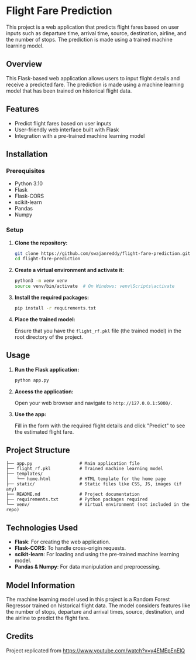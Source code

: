 # Flight Fare Prediction

This project is a web application that predicts flight fares based on user inputs such as departure time, arrival time, source, destination, airline, and the number of stops. The prediction is made using a trained machine learning model.

## Overview

This Flask-based web application allows users to input flight details and receive a predicted fare. The prediction is made using a machine learning model that has been trained on historical flight data. 

## Features

- Predict flight fares based on user inputs
- User-friendly web interface built with Flask
- Integration with a pre-trained machine learning model

## Installation

### Prerequisites

- Python 3.10
- Flask
- Flask-CORS
- scikit-learn
- Pandas
- Numpy

### Setup

1. **Clone the repository:**

   ```bash
   git clone https://github.com/swajanreddy/flight-fare-prediction.git
   cd flight-fare-prediction
   ```

2. **Create a virtual environment and activate it:**

   ```bash
   python3 -m venv venv
   source venv/bin/activate  # On Windows: venv\Scripts\activate
   ```

3. **Install the required packages:**

   ```bash
   pip install -r requirements.txt
   ```

4. **Place the trained model:**

   Ensure that you have the `flight_rf.pkl` file (the trained model) in the root directory of the project.

## Usage

1. **Run the Flask application:**

   ```bash
   python app.py
   ```

2. **Access the application:**

   Open your web browser and navigate to `http://127.0.0.1:5000/`.

3. **Use the app:**

   Fill in the form with the required flight details and click "Predict" to see the estimated flight fare.

## Project Structure

```plaintext
├── app.py                  # Main application file
├── flight_rf.pkl           # Trained machine learning model
├── templates/
│   └── home.html           # HTML template for the home page
├── static/                 # Static files like CSS, JS, images (if any)
├── README.md               # Project documentation
├── requirements.txt        # Python packages required
└── venv/                   # Virtual environment (not included in the repo)
```

## Technologies Used

- **Flask**: For creating the web application.
- **Flask-CORS**: To handle cross-origin requests.
- **scikit-learn**: For loading and using the pre-trained machine learning model.
- **Pandas & Numpy**: For data manipulation and preprocessing.

## Model Information

The machine learning model used in this project is a Random Forest Regressor trained on historical flight data. The model considers features like the number of stops, departure and arrival times, source, destination, and the airline to predict the flight fare.

## Credits
Project replicated from https://www.youtube.com/watch?v=y4EMEpEnElQ


